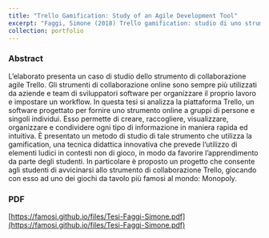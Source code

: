 ```yaml
---
title: "Trello Gamification: Study of an Agile Development Tool"
excerpt: "Faggi, Simone (2018) Trello gamification: studio di uno strumento di sviluppo agile. Università di Bologna, Corso di Studio in Informatica"
collection: portfolio
---
```

### Abstract
L’elaborato presenta un caso di studio dello strumento di collaborazione agile Trello. Gli strumenti di collaborazione online sono sempre più utilizzati da aziende e team di sviluppatori software per organizzare il proprio lavoro e impostare un workflow. In questa tesi si analizza la piattaforma Trello, un
 software progettato per fornire uno strumento online a gruppi di persone e singoli individui. Esso permette di creare, raccogliere, visualizzare, organizzare e condividere ogni tipo di informazione in maniera rapida ed intuitiva. È presentato un metodo di studio di tale strumento che utilizza la gamification, una tecnica didattica innovativa che prevede l’utilizzo di elementi ludici in contesti non di gioco, in modo da favorire l’apprendimento da parte degli
 studenti. In particolare è proposto un progetto che consente agli studenti di avvicinarsi allo strumento di collaborazione Trello, giocando con esso ad uno dei giochi da tavolo più famosi al mondo: Monopoly.
 
 ### PDF
 [https://famosi.github.io/files/Tesi-Faggi-Simone.pdf](https://famosi.github.io/files/Tesi-Faggi-Simone.pdf)
